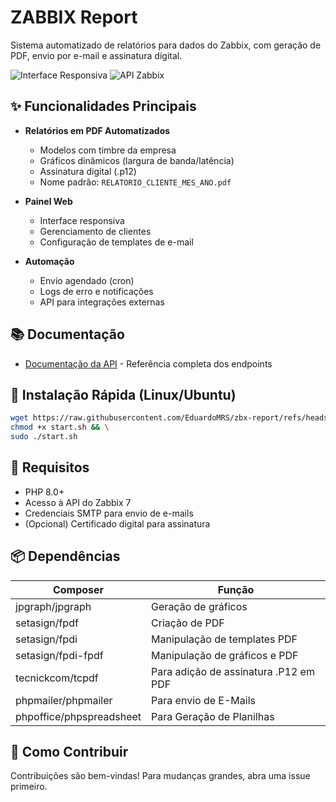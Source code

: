# ZABBIX Report

Sistema automatizado de relatórios para dados do Zabbix, com geração de PDF, envio por e-mail e assinatura digital.

![Interface Responsiva](https://img.shields.io/badge/Responsivo-Sim-green) 
![API Zabbix](https://img.shields.io/badge/API%20Zabbix-v7-blue)

## ✨ Funcionalidades Principais

- **Relatórios em PDF Automatizados**
  - Modelos com timbre da empresa
  - Gráficos dinâmicos (largura de banda/latência)
  - Assinatura digital (.p12)
  - Nome padrão: `RELATORIO_CLIENTE_MES_ANO.pdf`

- **Painel Web**
  - Interface responsiva
  - Gerenciamento de clientes
  - Configuração de templates de e-mail

- **Automação**
  - Envio agendado (cron)
  - Logs de erro e notificações
  - API para integrações externas

## 📚 Documentação

- [Documentação da API](guide_api.md) - Referência completa dos endpoints

## 🚀 Instalação Rápida (Linux/Ubuntu)

```bash
wget https://raw.githubusercontent.com/EduardoMRS/zbx-report/refs/heads/main/setup/start.sh && \
chmod +x start.sh && \
sudo ./start.sh
```

## 🔧 Requisitos
- PHP 8.0+
- Acesso à API do Zabbix 7
- Credenciais SMTP para envio de e-mails
- (Opcional) Certificado digital para assinatura

## 📦 Dependências
|Composer|Função|
|--|--|
|jpgraph/jpgraph|Geração de gráficos|
|setasign/fpdf|Criação de PDF|
|setasign/fpdi|Manipulação de templates PDF|
|setasign/fpdi-fpdf|Manipulação de gráficos e PDF|
|tecnickcom/tcpdf|Para adição de assinatura .P12 em PDF|
|phpmailer/phpmailer|Para envio de E-Mails|
|phpoffice/phpspreadsheet|Para Geração de Planilhas|

## 🤝 Como Contribuir
Contribuições são bem-vindas! Para mudanças grandes, abra uma issue primeiro.
